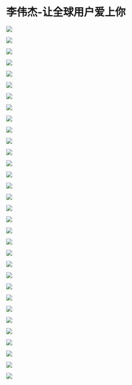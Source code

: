 # 李伟杰-让全球用户爱上你

![](https://raw.githubusercontent.com/hellojd2018/ms_document/master/Qcon/Qcon_shanghai_2018/images/094740537Ltzyyj/201905130947_4.png)


![](https://raw.githubusercontent.com/hellojd2018/ms_document/master/Qcon/Qcon_shanghai_2018/images/094740537Ltzyyj/201905130947_5.png)


![](https://raw.githubusercontent.com/hellojd2018/ms_document/master/Qcon/Qcon_shanghai_2018/images/094740537Ltzyyj/201905130947_6.png)


![](https://raw.githubusercontent.com/hellojd2018/ms_document/master/Qcon/Qcon_shanghai_2018/images/094740537Ltzyyj/201905130947_7.png)


![](https://raw.githubusercontent.com/hellojd2018/ms_document/master/Qcon/Qcon_shanghai_2018/images/094740537Ltzyyj/201905130947_8.png)


![](https://raw.githubusercontent.com/hellojd2018/ms_document/master/Qcon/Qcon_shanghai_2018/images/094740537Ltzyyj/201905130947_9.png)


![](https://raw.githubusercontent.com/hellojd2018/ms_document/master/Qcon/Qcon_shanghai_2018/images/094740537Ltzyyj/201905130947_10.png)


![](https://raw.githubusercontent.com/hellojd2018/ms_document/master/Qcon/Qcon_shanghai_2018/images/094740537Ltzyyj/201905130947_11.png)


![](https://raw.githubusercontent.com/hellojd2018/ms_document/master/Qcon/Qcon_shanghai_2018/images/094740537Ltzyyj/201905130947_12.png)


![](https://raw.githubusercontent.com/hellojd2018/ms_document/master/Qcon/Qcon_shanghai_2018/images/094740537Ltzyyj/201905130947_13.png)


![](https://raw.githubusercontent.com/hellojd2018/ms_document/master/Qcon/Qcon_shanghai_2018/images/094740537Ltzyyj/201905130947_14.png)


![](https://raw.githubusercontent.com/hellojd2018/ms_document/master/Qcon/Qcon_shanghai_2018/images/094740537Ltzyyj/201905130947_15.png)


![](https://raw.githubusercontent.com/hellojd2018/ms_document/master/Qcon/Qcon_shanghai_2018/images/094740537Ltzyyj/201905130947_16.png)


![](https://raw.githubusercontent.com/hellojd2018/ms_document/master/Qcon/Qcon_shanghai_2018/images/094740537Ltzyyj/201905130947_17.png)


![](https://raw.githubusercontent.com/hellojd2018/ms_document/master/Qcon/Qcon_shanghai_2018/images/094740537Ltzyyj/201905130947_18.png)


![](https://raw.githubusercontent.com/hellojd2018/ms_document/master/Qcon/Qcon_shanghai_2018/images/094740537Ltzyyj/201905130947_19.png)


![](https://raw.githubusercontent.com/hellojd2018/ms_document/master/Qcon/Qcon_shanghai_2018/images/094740537Ltzyyj/201905130947_20.png)


![](https://raw.githubusercontent.com/hellojd2018/ms_document/master/Qcon/Qcon_shanghai_2018/images/094740537Ltzyyj/201905130947_21.png)


![](https://raw.githubusercontent.com/hellojd2018/ms_document/master/Qcon/Qcon_shanghai_2018/images/094740537Ltzyyj/201905130947_22.png)


![](https://raw.githubusercontent.com/hellojd2018/ms_document/master/Qcon/Qcon_shanghai_2018/images/094740537Ltzyyj/201905130947_23.png)


![](https://raw.githubusercontent.com/hellojd2018/ms_document/master/Qcon/Qcon_shanghai_2018/images/094740537Ltzyyj/201905130947_24.png)


![](https://raw.githubusercontent.com/hellojd2018/ms_document/master/Qcon/Qcon_shanghai_2018/images/094740537Ltzyyj/201905130947_25.png)


![](https://raw.githubusercontent.com/hellojd2018/ms_document/master/Qcon/Qcon_shanghai_2018/images/094740537Ltzyyj/201905130947_26.png)


![](https://raw.githubusercontent.com/hellojd2018/ms_document/master/Qcon/Qcon_shanghai_2018/images/094740537Ltzyyj/201905130947_27.png)


![](https://raw.githubusercontent.com/hellojd2018/ms_document/master/Qcon/Qcon_shanghai_2018/images/094740537Ltzyyj/201905130947_28.png)


![](https://raw.githubusercontent.com/hellojd2018/ms_document/master/Qcon/Qcon_shanghai_2018/images/094740537Ltzyyj/201905130947_29.png)


![](https://raw.githubusercontent.com/hellojd2018/ms_document/master/Qcon/Qcon_shanghai_2018/images/094740537Ltzyyj/201905130947_30.png)


![](https://raw.githubusercontent.com/hellojd2018/ms_document/master/Qcon/Qcon_shanghai_2018/images/094740537Ltzyyj/201905130947_31.png)


![](https://raw.githubusercontent.com/hellojd2018/ms_document/master/Qcon/Qcon_shanghai_2018/images/094740537Ltzyyj/201905130947_32.png)


![](https://raw.githubusercontent.com/hellojd2018/ms_document/master/Qcon/Qcon_shanghai_2018/images/094740537Ltzyyj/201905130947_33.png)


![](https://raw.githubusercontent.com/hellojd2018/ms_document/master/Qcon/Qcon_shanghai_2018/images/094740537Ltzyyj/201905130947_34.png)


![](https://raw.githubusercontent.com/hellojd2018/ms_document/master/Qcon/Qcon_shanghai_2018/images/094740537Ltzyyj/201905130947_35.png)


